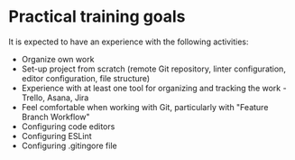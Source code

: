 # Practical training goals
It is expected to have an experience with the following activities:

* Organize own work
* Set-up project from scratch (remote Git repository, linter configuration, editor configuration, file structure)
* Experience with at least one tool for organizing and tracking the work - Trello, Asana, Jira
* Feel comfortable when working with Git, particularly with "Feature Branch Workflow"
* Configuring code editors
* Configuring ESLint
* Configuring .gitingore file
